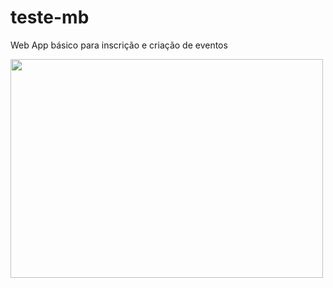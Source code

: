 # teste-mb
Web App básico para inscrição e criação de eventos

<img src="https://i.ibb.co/ZSTQ9TJ/ezgif-com-gif-maker.gif" width="500" height="350" />
